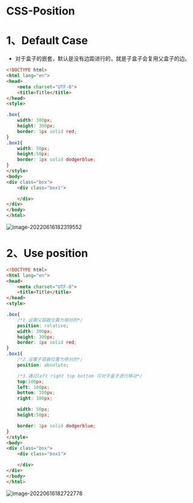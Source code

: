 # CSS-Position

# 1、Default Case

- 对于盒子的嵌套，默认是没有边距进行的，就是子盒子会复用父盒子的边。

```html
<!DOCTYPE html>
<html lang="en">
<head>
    <meta charset="UTF-8">
    <title>Title</title>
</head>
<style>

.box{
    width: 300px;
    height: 300px;
    border: 1px solid red;
}
.box1{
    width: 50px;
    height:50px;
    border: 1px solid dodgerblue;
}
</style>
<body>
<div class="box">
    <div class="box1">

    </div>
</div>
</body>
</html>
```

![image-20220616182319552](C:/Users/Administrator.DESKTOP-E0KTJ20/AppData/Roaming/Typora/typora-user-images/image-20220616182319552.png)



# 2、Use position

```html
<!DOCTYPE html>
<html lang="en">
<head>
    <meta charset="UTF-8">
    <title>Title</title>
</head>
<style>

.box{
    /*1.设置父容器位置为相对的*/
    position: relative;
    width: 300px;
    height: 300px;
    border: 1px solid red;
}
.box1{
    /*2.设置子容器位置为绝对的*/
    position: absolute;

    /*3.通过left right top bottom 可对子盒子进行移动*/
    top:100px;
    left: 100px;
    bottom: 100px;
    right: 100px;

    width: 50px;
    height:50px;

    border: 1px solid dodgerblue;
}
</style>
<body>
<div class="box">
    <div class="box1">

    </div>
</div>
</body>
</html>
```



![image-20220616182722778](C:/Users/Administrator.DESKTOP-E0KTJ20/AppData/Roaming/Typora/typora-user-images/image-20220616182722778.png)